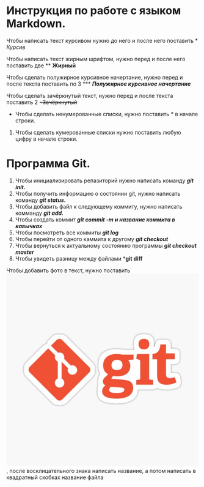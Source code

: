 # Инструкция по работе с языком Markdown.

Чтобы написать текст курсивом нужно до него и после него поставить * *Курсив*

Чтобы написать текст жирным шрифтом, нужно перед и после него поставить две ** **Жирный**

Чтобы сделать полужирное курсивное начертание, нужно перед и после текста поставить по 3 ***  ***Полужирное курсивное начертание***

Чтобы сделать зачёркнутый текст, нужно перед и после текста поставить 2 ~~~Зачёркнутый~~

* Чтобы сделать ненумерованные списки, нужно поставить * в начале строки.

1. Чтобы сделать кумерованные списки нужно поставить любую цифру в нвчале строки.

# Программа Git.

1. Чтобы инициализировать репазиторий нужно написать команду ***git init.***
2. Чтобы получить информацию о состоянии git, нужно написать команду ***git status.***
3. Чтобы добавить файл к следующему коммиту, нужно написать комманду ***git add.***
4. Чтобы создать коммит ***git commit -m и название коммита в кавычках***
5. Чтобы посмотреть все коммиты ***git log***
6. Чтобы перейти от одного каммита к другому ***git checkout***
7. Чтобы вернуться к актуальному состоянию программы ***git checkout master***
8. Чтобы увидеть разницу между файлами ***git diff**

Чтобы добавить фото в текст, нужно поставить ![фото](st%2Csmall%2C507x507-pad%2C600x600%2Cf8f8f8.jpg), после восклицательного знака написать название, а потом написать в квадратный скобках название файла
